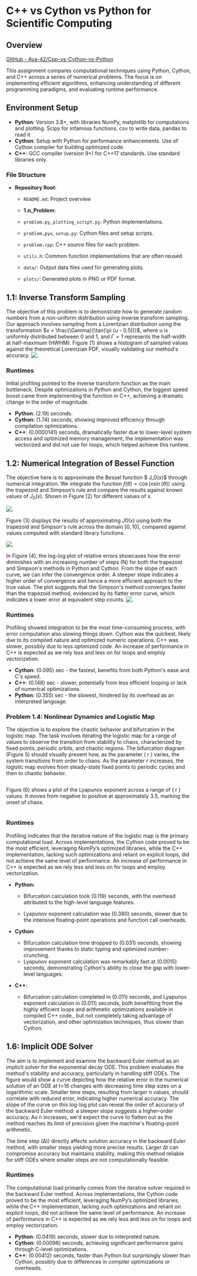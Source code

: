 # C++ vs Cython vs Python for Scientific Computing

## Overview

[GitHub - Aya-42/Cpp-vs-Cython-vs-Python](https://github.com/Aya-42/Cpp-vs-Cython-vs-Python)

This assignment compares computational techniques using Python, Cython, and C++ across a series of numerical problems. The focus is on implementing efficient algorithms, enhancing understanding of different programming paradigms, and evaluating runtime performance.

## Environment Setup

- **Python**: Version 3.8+, with libraries NumPy, matplotlib for computations and plotting. Scipy for infamous functions. csv to write data, pandas to read it
- **Cython**: Setup with Python for performance enhancements. Use of Cython compiler for building optimized code.
- **C++**: GCC compiler (version 9+) for C++17 standards. Use standard libraries only.

### File Structure

- **Repository Root**:
  - `README.md`: Project overview
  
  - **1.n_Problem**:
  
  - `problem.py`, `plotting_script.py`: Python implementations.
  
  - `problem.pyx`, `setup.py`: Cython files and setup scripts.
  
  - `problem.cpp`: C++ source files for each problem.
  - `utils.h`:  Common function implementations that are often reused
  
  - `data/`: Output data files used for generating plots.
  - `plots/`: Generated plots in PNG or PDF format. 

## 1.1: Inverse Transform Sampling

The objective of this problem is to demonstrate how to generate random numbers from a non-uniform distribution using inverse transform sampling. Our approach involves sampling from a Lorentzian distribution using the transformation $x = \frac{\Gamma}{\tan(\pi (u - 0.5))}$, where u is uniformly distributed between 0 and 1, and $\Gamma{} = 1$ represents the half-width at half-maximum (HWHM). Figure (1) shows a histogram of sampled values against the theoretical Lorentzian PDF, visually validating our method's accuracy.
![.](1.1_Inverse_Sampling_Transform/plots/Figure_1.png "Figure (1)")
### Runtimes

Initial profiling pointed to the inverse transform function as the main bottleneck. Despite optimizations in Python and Cython, the biggest speed boost came from implementing the function in C++, achieving a dramatic change in the order of magnitude.

- **Python**: (2.19) seconds.
- **Cython**: (1.74) seconds, showing improved efficiency through compilation optimizations.
- **C++**: (0.0000141) seconds, dramatically faster due to lower-level system access and optimized memory management, the implementation was vectorized and did not use for loops, which helped achieve this runtime.

## 1.2: Numerical Integration of Bessel Function

The objective here is to approximate the Bessel function $ J_0(x)$ through numerical integration. We integrate the function $f(\theta) = \cos(x \sin(\theta))$ using the trapezoid and Simpson’s rule and compare the results against known values of $J_0(x)$. Shown in Figure (2) for different values of x.

![.](1.2_Numerical_Integration/plots/Figure_3.png "Figure (2)")


Figure (3) displays the results of approximating $J0​(x)$ using both the trapezoid and Simpson's rule across the domain $[0, 10]$, compared against values computed with standard library functions.

![.](1.2_Numerical_Integration/plots/Figure_1.png "Figure (3)")

In Figure (4), the log-log plot of relative errors showcases how the error diminishes with an increasing number of steps (N) for both the trapezoid and Simpson's methods in Python and Cython. From the slope of each curve, we can infer the convergence order. A steeper slope indicates a higher order of convergence and hence a more efficient approach to the true value. The plot suggests that the Simpson's method converges faster than the trapezoid method, evidenced by its flatter error curve, which indicates a lower error at equivalent step counts. ![.](1.2_Numerical_Integration/plots/Figure_2.png "Figure (4)")


### Runtimes

Profiling showed integration to be the most time-consuming process, with error computation also slowing things down. Cython was the quickest, likely due to its compiled nature and optimized numeric operations. C++ was slower, possibly due to less optimized code. An increase of performance in C++ is expected as we rely less and less on for loops and employ vectorization.

- **Cython**: \(0.095\) sec - the fastest, benefits from both Python's ease and C's speed.
- **C++**: \(0.148\) sec - slower, potentially from less efficient looping or lack of numerical optimizations.
- **Python**: \(0.355\) sec - the slowest, hindered by its overhead as an interpreted language.

### Problem 1.4: Nonlinear Dynamics and Logistic Map

The objective is to explore the chaotic behavior and bifurcation in the logistic map. The task involves iterating the logistic map for a range of values to observe the transition from stability to chaos, characterized by fixed points, periodic orbits, and chaotic regions. The bifurcation diagram (Figure 5) should visually present how, as the parameter ( r ) varies, the system transitions from order to chaos. As the parameter r increases, the logistic map evolves from steady-state fixed points to periodic cycles and then to chaotic behavior.

<img src="file:///D:/Google%20Drive/2.T/.HPC/C++%20vs%20Cython%20vs%20Python/1.4_Nonlinear_Dynamics/plots/bifurcation_data_c_bifurcation.png" title="" alt="" data-align="center">

Figure (6) shows a plot of the Lyapunov exponent across a range of ( r ) values. It moves from negative to positive at approximately 3.5, marking the onset of chaos.

<img src="file:///D:/Google%20Drive/2.T/.HPC/C++%20vs%20Cython%20vs%20Python/1.4_Nonlinear_Dynamics/plots/lyapunov_data_cy_lyapunov.png" title="" alt="" data-align="center">

### Runtimes

Profiling indicates that the iterative nature of the logistic map is the primary computational load. Across implementations, the Cython code proved to be the most efficient, leveraging NumPy’s optimized libraries, while the C++ implementation, lacking such optimizations and reliant on explicit loops, did not achieve the same level of performance. An increase of performance in C++ is expected as we rely less and less on for loops and employ vectorization.

- **Python:**
  
  - Bifurcation calculation took (0.119) seconds, with the overhead attributed to the high-level language features.
  
  - Lyapunov exponent calculation was (0.380) seconds, slower due to the intensive floating-point operations and function call overheads.

- **Cython**:
  
  - Bifurcation calculation time dropped to (0.031) seconds, showing improvement thanks to static typing and optimized number-crunching.
  - Lyapunov exponent calculation was remarkably fast at (0.0015) seconds, demonstrating Cython's ability to close the gap with lower-level languages.

- **C++**:
  
  - Bifurcation calculation completed in (0.011) seconds, and Lyapunov exponent calculation in (0.011) seconds, both benefitting from the highly efficient loops and arithmetic optimizations available in compiled C++ code., but not completely taking advantage of vectorization, and other optimization techniques, thus slower than Cython.

## 1.6: Implicit ODE Solver

The aim is to implement and examine the backward Euler method as an implicit solver for the exponential decay ODE. This problem evaluates the method's stability and accuracy, particularly in handling stiff ODEs. The figure would show a curve depicting how the relative error in the numerical solution of an ODE at t=16 changes with decreasing time step sizes on a logarithmic scale. Smaller time steps, resulting from larger n values, should correlate with reduced error, indicating higher numerical accuracy. The slope of the curve on this log-log plot can reveal the order of accuracy of the backward Euler method: a steeper slope suggests a higher-order accuracy. As n increases, we'd expect the curve to flatten out as the method reaches its limit of precision given the machine's floating-point arithmetic.<img src="file:///D:/Google%20Drive/2.T/.HPC/C++%20vs%20Cython%20vs%20Python/1.6_Implicit_ODE_Solver/plots/Figure_1.png" title="" alt="" data-align="center">

The time step (∆t) directly affects solution accuracy in the backward Euler method, with smaller steps yielding more precise results. Larger ∆t can compromise accuracy but maintains stability, making this method reliable for stiff ODEs where smaller steps are not computationally feasible.

### Runtimes

The computational load primarily comes from the iterative solver required in the backward Euler method. Across implementations, the Cython code proved to be the most efficient, leveraging NumPy’s optimized libraries, while the C++ implementation, lacking such optimizations and reliant on explicit loops, did not achieve the same level of performance. An increase of performance in C++ is expected as we rely less and less on for loops and employ vectorization.

- **Python**: \(0.0419\) seconds, slower due to interpreted nature.
- **Cython**: \(0.00096\) seconds, achieving significant performance gains through C-level optimizations.
- **C++**: \(0.00412\) seconds, faster than Python but surprisingly slower than Cython, possibly due to differences in compiler optimizations or overheads.
